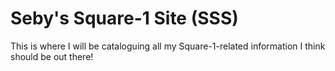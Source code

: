 # Seby's Square-1 Site (SSS)

This is where I will be cataloguing all my Square-1-related information I think should be out there!